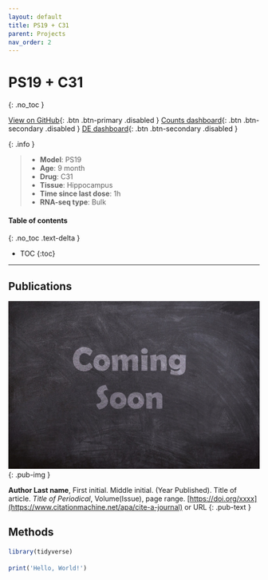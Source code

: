 ```yaml
---
layout: default
title: PS19 + C31
parent: Projects
nav_order: 2
---
```


# PS19 + C31
{: .no_toc }

[View on GitHub](#){: .btn .btn-primary .disabled }
[Counts dashboard](#){: .btn .btn-secondary .disabled }
[DE dashboard](#){: .btn .btn-secondary .disabled }

{: .info }
> - **Model**: PS19
> - **Age**: 9 month
> - **Drug**: C31
> - **Tissue**: Hippocampus
> - **Time since last dose**: 1h
> - **RNA-seq type**: Bulk

#### Table of contents
{: .no_toc .text-delta }

- TOC
{:toc}

---

## Publications

[![](/assets/images/coming-soon.jpg)](https://pixabay.com/photos/coming-soon-chalk-board-blackboard-2550190/)
{: .pub-img }

**Author Last name**, First initial. Middle initial. (Year Published). Title of article. _Title of Periodical_, Volume(Issue), page range. [https://doi.org/xxxx](https://www.citationmachine.net/apa/cite-a-journal) or URL
{: .pub-text }

## Methods

```r
library(tidyverse)

print('Hello, World!')
```
